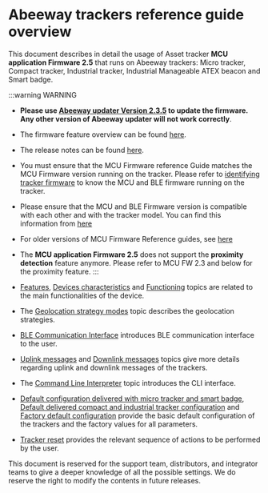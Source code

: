 # Abeeway trackers reference guide overview

This document describes in detail the usage of Asset tracker **MCU application Firmware 2.5** that runs on Abeeway trackers: Micro tracker, Compact tracker, Industrial tracker, Industrial Manageable ATEX beacon and Smart badge.

:::warning WARNING
- **Please use [Abeeway updater Version 2.3.5](https://github.com/Abeeway/Abeeway-updater) to update the firmware. Any other version of Abeeway updater will not work correctly**.
- The firmware feature overview can be found [here](https://actilitysa.sharepoint.com/:f:/t/aby/EmU61087UklJsyAbuyDzlXsBfyeS_YLBfFfHMqjVRLhTkQ?e=8BGbXr).
- The release notes can be found [here](/D-Reference/DocLibrary_R/AbeewayTrackers_R.html#reference-guides-and-tools).
- You must ensure that the MCU Firmware reference Guide matches the MCU Firmware version running on the tracker. Please refer to [identifying tracker firmware](../../../troubleshooting-support/IdentifyInstalledFirmware/) to know the MCU and BLE firmware running on the tracker.
- Please ensure that the MCU and BLE Firmware version is compatible with each other and with the tracker model. You can find this information from [here](../../../troubleshooting-support/IdentifyTrackerModel/)
- For older versions of MCU Firmware Reference guides, see [here](https://actilitysa.sharepoint.com/:f:/t/aby/Ep4-XPaCPlpDkUrSP2_Iao0BLcCjcPyL_wiSe1aak0MzOg?e=5yPIEM)
- The **MCU application Firmware 2.5** does not support the **proximity detection** feature anymore. Please refer to MCU FW 2.3 and below for the proximity feature.
:::

- [Features](features/readme.md), [Devices characteristics](../devices-characteristics/readme.md) and [Functioning](../functioning/readme.md) topics are related to the main functionalities of the device.
- The [Geolocation strategy modes](../geolocation-strategy-modes/readme.md) topic describes the geolocation strategies.
- [BLE Communication Interface](../ble-communication-interface/readme.md) introduces BLE communication interface to the user.
- [Uplink messages](../uplink-messages/readme.md) and [Downlink messages](../downlink-messages/readme.md) topics give more details regarding uplink and downlink messages of the trackers.
- The [Command Line Interpreter](../cli-interface) topic introduces the CLI interface.
- [Default configuration delivered with micro tracker and smart badge](../Parameters-default-configuration/default-delivered-mt-sb), [Default delivered compact and industrial tracker configuration](../Parameters-default-configuration/default-delivered-ci.md) and [Factory default 
configuration](../Parameters-default-configuration/factory-default.md) provide the basic default configuration of the trackers and the factory values for all parameters.
- [Tracker reset](../tracker-reset/readme.md) provides the relevant sequence of actions to be performed by the user.

This document is reserved for the support team, distributors, and integrator teams to give a deeper knowledge of all the possible settings. We do reserve the right to modify the contents in future releases.
